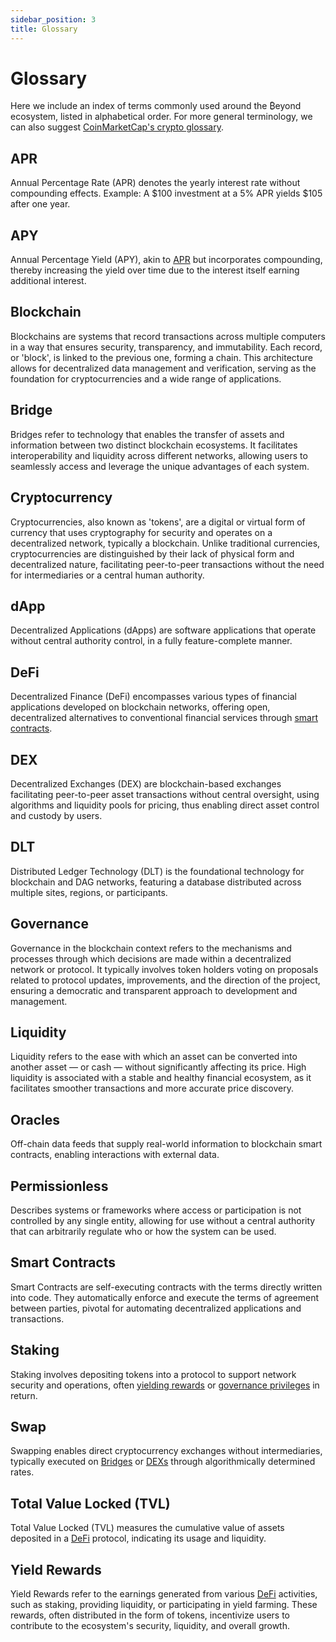 ```yaml
---
sidebar_position: 3
title: Glossary
---
```


# Glossary

Here we include an index of terms commonly used around the ₿eyond ecosystem, listed in alphabetical order. For more general terminology, we can also suggest [CoinMarketCap's crypto glossary](https://coinmarketcap.com/alexandria/glossary).

## APR

Annual Percentage Rate (APR) denotes the yearly interest rate without compounding effects. Example: A \$100 investment at a 5% APR yields \$105 after one year.

## APY

Annual Percentage Yield (APY), akin to [APR](/onboarding/glossary#apr) but incorporates compounding, thereby increasing the yield over time due to the interest itself earning additional interest.

## Blockchain

Blockchains are systems that record transactions across multiple computers in a way that ensures security, transparency, and immutability. Each record, or 'block', is linked to the previous one, forming a chain. This architecture allows for decentralized data management and verification, serving as the foundation for cryptocurrencies and a wide range of applications.

## Bridge

Bridges refer to technology that enables the transfer of assets and information between two distinct blockchain ecosystems. It facilitates interoperability and liquidity across different networks, allowing users to seamlessly access and leverage the unique advantages of each system.

## Cryptocurrency

Cryptocurrencies, also known as 'tokens', are a digital or virtual form of currency that uses cryptography for security and operates on a decentralized network, typically a blockchain. Unlike traditional currencies, cryptocurrencies are distinguished by their lack of physical form and decentralized nature, facilitating peer-to-peer transactions without the need for intermediaries or a central human authority.


## dApp

Decentralized Applications (dApps) are software applications that operate without central authority control, in a fully feature-complete manner.

## DeFi

Decentralized Finance (DeFi) encompasses various types of financial applications developed on blockchain networks, offering open, decentralized alternatives to conventional financial services through [smart contracts](#smart-contracts).

## DEX

Decentralized Exchanges (DEX) are blockchain-based exchanges facilitating peer-to-peer asset transactions without central oversight, using algorithms and liquidity pools for pricing, thus enabling direct asset control and custody by users.

## DLT

Distributed Ledger Technology (DLT) is the foundational technology for blockchain and DAG networks, featuring a database distributed across multiple sites, regions, or participants.

## Governance

Governance in the blockchain context refers to the mechanisms and processes through which decisions are made within a decentralized network or protocol. It typically involves token holders voting on proposals related to protocol updates, improvements, and the direction of the project, ensuring a democratic and transparent approach to development and management.

## Liquidity

Liquidity refers to the ease with which an asset can be converted into another asset — or cash — without significantly affecting its price. High liquidity is associated with a stable and healthy financial ecosystem, as it facilitates smoother transactions and more accurate price discovery.

## Oracles

Off-chain data feeds that supply real-world information to blockchain smart contracts, enabling interactions with external data.

## Permissionless

Describes systems or frameworks where access or participation is not controlled by any single entity, allowing for use without a central authority that can arbitrarily regulate who or how the system can be used.

## Smart Contracts

Smart Contracts are self-executing contracts with the terms directly written into code. They automatically enforce and execute the terms of agreement between parties, pivotal for automating decentralized applications and transactions.

## Staking

Staking involves depositing tokens into a protocol to support network security and operations, often [yielding rewards](#yield-rewards) or [governance privileges](#governance) in return.

## Swap

Swapping enables direct cryptocurrency exchanges without intermediaries, typically executed on [Bridges](#bridge) or [DEXs](#dex) through algorithmically determined rates.

## Total Value Locked (TVL)

Total Value Locked (TVL) measures the cumulative value of assets deposited in a [DeFi](#defi) protocol, indicating its usage and liquidity.

## Yield Rewards

Yield Rewards refer to the earnings generated from various [DeFi](#defi) activities, such as staking, providing liquidity, or participating in yield farming. These rewards, often distributed in the form of tokens, incentivize users to contribute to the ecosystem's security, liquidity, and overall growth.
